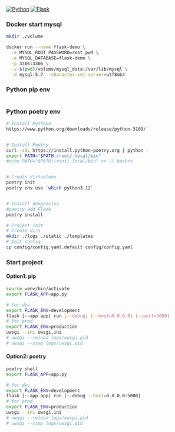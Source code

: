 [![Python](https://img.shields.io/badge/Python-3.12.2-red)](https://www.python.org/downloads/release/python-3109/)
[![Flask](https://img.shields.io/badge/flask-3.0.3-blue)](https://flask.palletsprojects.com/en/3.0.x/)

### Docker start mysql
```bash
mkdir ./volume

docker run --name flask-demo \
  -e MYSQL_ROOT_PASSWORD=root_pwd \
  -e MYSQL_DATABASE=flask-demo \
  -p 3306:3306 \
  -v $(pwd)/volume/mysql_data:/var/lib/mysql \
  -d mysql:5.7 --character-set-server=utf8mb4
```

### Python pip env
```bash
```

### Python poetry env
```bash
# Install Python3
https://www.python.org/downloads/release/python-3109/


# Install Poetry
curl -sSL https://install.python-poetry.org | python -
export PATH="$PATH:/root/.local/bin"
#echo PATH="$PATH:/root/.local/bin" >> ~/.bashrc


# Create Virtualenv
poetry init
poetry env use `which python3.12`


# Install denpencies
#poetry add Flask
poetry install

# Project init
# Create dirs
mkdir ./logs ./static ./templates
# Init config
cp config/config.yaml.default config/config.yaml
```

### Start project
#### Option1: pip
```bash
source venv/bin/activate
export FLASK_APP=app.py

# for dev
export FLASK_ENV=development
flask [--app app] run [--debug] [--host=0.0.0.0] [--port=5000]
# for prod
export FLASK_ENV=production
uwsgi --ini uwsgi.ini
# uwsgi --reload logs/uwsgi.pid
# uwsgi --stop logs/uwsgi.pid
```

#### Option2: poetry
```bash
poetry shell
export FLASK_APP=app.py

# for dev
export FLASK_ENV=development
flask [--app app] run [--debug --host=0.0.0.0:5000]
# for prod
export FLASK_ENV=production
uwsgi --ini uwsgi.ini
# uwsgi --reload logs/uwsgi.pid
# uwsgi --stop logs/uwsgi.pid
```
